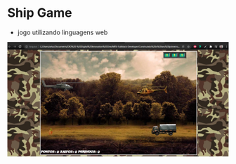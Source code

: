 # Ship Game

- jogo utilizando linguagens web

<div align="center">
<img src="./telaJogo.jpg" width="700px">
</div>